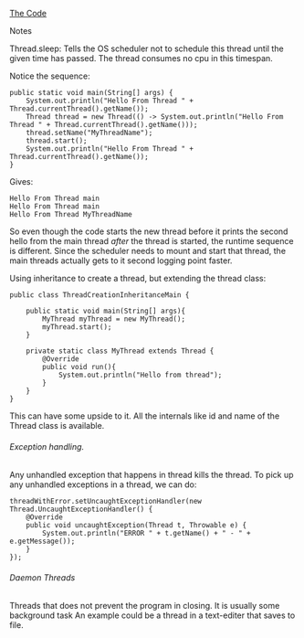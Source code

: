 [The Code](../../javacode/multithreading/thread-creation/README.md)

Notes

Thread.sleep: Tells the OS scheduler not to schedule this thread until the given time has passed. The thread consumes no cpu in this timespan.

Notice the sequence:

```
public static void main(String[] args) {  
    System.out.println("Hello From Thread " + Thread.currentThread().getName());  
    Thread thread = new Thread(() -> System.out.println("Hello From Thread " + Thread.currentThread().getName()));  
    thread.setName("MyThreadName");  
    thread.start();  
    System.out.println("Hello From Thread " + Thread.currentThread().getName());  
}
```
Gives: 
```
Hello From Thread main
Hello From Thread main
Hello From Thread MyThreadName
```
So even though the code starts the new thread before it prints the second hello from the main thread *after* the thread is started, the runtime sequence is different. Since the scheduler needs to mount and start that thread, the main threads actually gets to it second logging point faster.

Using inheritance to create a thread, but extending the thread class:

```
public class ThreadCreationInheritanceMain {  
  
    public static void main(String[] args){  
        MyThread myThread = new MyThread();  
        myThread.start();  
    }  
  
    private static class MyThread extends Thread {  
        @Override  
        public void run(){  
            System.out.println("Hello from thread");  
        }  
    }  
}
```
This can have some upside to it. All the internals like id and name of the Thread class is available. 
###### Exception handling.

Any unhandled exception that happens in thread kills the thread. To pick up any unhandled exceptions in a thread, we can do:

```
threadWithError.setUncaughtExceptionHandler(new Thread.UncaughtExceptionHandler() {  
    @Override  
    public void uncaughtException(Thread t, Throwable e) {  
        System.out.println("ERROR " + t.getName() + " - " + e.getMessage());  
    }  
});
```
###### Daemon Threads
Threads that does not prevent the program in closing. It is usually some background task
An example could be a thread in a text-editer that saves to file. 